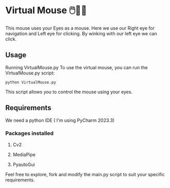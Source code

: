 # Virtual Mouse 🖱️🧑‍💻

This mouse uses your Eyes as a mouse. Here we use our Right eye for navigation and Left eye for clicking. By winking with our left eye we can click.

## Usage
Running VirtualMouse.py
To use the virtual mouse, you can run the VirtualMouse.py script:


```
python VirtualMouse.py
```
This script allows you to control the mouse using your eyes.

## Requirements 

We need a python IDE ( I'm using PyCharm 2023.3)

### Packages installed

1. Cv2

2. MediaPipe

3. PyautoGui


Feel free to explore, fork and modify the main.py script to suit your specific requirements.
